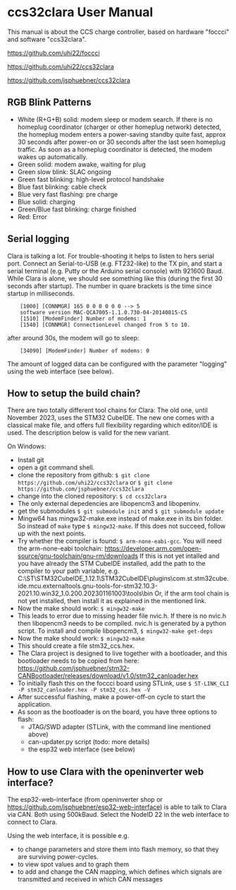 # ccs32clara User Manual

This manual is about the CCS charge controller, based on hardware "foccci" and software "ccs32clara".

https://github.com/uhi22/foccci

https://github.com/uhi22/ccs32clara

https://github.com/jsphuebner/ccs32clara

## RGB Blink Patterns

- White (R+G+B) solid: modem sleep or modem search. If there is no homeplug coordinator (charger or other homeplug network) detected, the homeplug modem enters a power-saving standby quite fast, approx 30 seconds after power-on or 30 seconds after the last seen homeplug traffic. As soon as a homeplug coordinator is detected, the modem wakes up automatically.
- Green solid: modem awake, waiting for plug
- Green slow blink: SLAC ongoing
- Green fast blinking: high-level protocol handshake
- Blue fast blinking: cable check
- Blue very fast flashing: pre charge
- Blue solid: charging
- Green/Blue fast blinking: charge finished
- Red: Error

## Serial logging

Clara is talking a lot. For trouble-shooting it helps to listen to hers serial port. Connect an Serial-to-USB (e.g. FT232-like) to the TX pin,
and start a serial terminal (e.g. Putty or the Arduino serial console) with 921600 Baud. While Clara is alone, we should see something like this (during the first 30 seconds after startup). The number in quare brackets is the time since startup in milliseconds.
```
    [1000] [CONNMGR] 165 0 0 0 0 0 0 --> 5
    software version MAC-QCA7005-1.1.0.730-04-20140815-CS 
    [1510] [ModemFinder] Number of modems: 1
    [1540] [CONNMGR] ConnectionLevel changed from 5 to 10.
```

after around 30s, the modem will go to sleep:
```
    [34090] [ModemFinder] Number of modems: 0
```

The amount of logged data can be configured with the parameter "logging" using the web interface (see below).

## How to setup the build chain?

There are two totally different tool chains for Clara: The old one, until November 2023, uses the STM32 CubeIDE. The new one comes with a classical make file, and offers full flexibility regarding which editor/IDE is used. The description below is valid for the new variant.

On Windows:

- Install git
- open a git command shell.
- clone the repository from github: `$ git clone https://github.com/uhi22/ccs32clara` or `$ git clone https://github.com/jsphuebner/ccs32clara`
- change into the cloned repository: `$ cd ccs32clara`
- The only external depedencies are libopencm3 and libopeninv.
- get the submodules `$ git submodule init` and `$ git submodule update`
- Mingw64 has mingw32-make.exe instead of make.exe in its bin folder. So instead of `make` type `$ mingw32-make`. If this does not succeed, follow up with the next points.
- Try whether the compiler is found: `$ arm-none-eabi-gcc`. You will need the arm-none-eabi toolchain: https://developer.arm.com/open-source/gnu-toolchain/gnu-rm/downloads
  If this is not yet intalled and you have already the STM CubeIDE installed, add the path to the compiler to your path variable, e.g.
C:\ST\STM32CubeIDE_1.12.1\STM32CubeIDE\plugins\com.st.stm32cube.ide.mcu.externaltools.gnu-tools-for-stm32.10.3-2021.10.win32_1.0.200.202301161003\tools\bin Or, if the arm tool chain is not yet installed, then install it as explained in the mentioned link.
- Now the make should work: `$ mingw32-make`
- This leads to error due to missing header file nvic.h. If there is no nvic.h then libopencm3 needs to be compiled. nvic.h is generated by a python script. To install and compile libopencm3, `$ mingw32-make get-deps`
- Now the make should work: `$ mingw32-make`
- This should create a file stm32_ccs.hex.
- The Clara project is designed to live together with a bootloader, and this bootloader needs to be copied from here: https://github.com/jsphuebner/stm32-CANBootloader/releases/download/v1.0/stm32_canloader.hex
- To initially flash this on the foccci board using STLink, use `$ ST-LINK_CLI -P stm32_canloader.hex -P stm32_ccs.hex -V`
- After successful flashing, make a power-off-on cycle to start the application.
- As soon as the bootloader is on the board, you have three options to flash:
    - JTAG/SWD adapter (STLink, with the command line mentioned above)
    - can-updater.py script (todo: more details)
    - the esp32 web interface (see below)

## How to use Clara with the openinverter web interface?

The esp32-web-interface (from openinverter shop or https://github.com/jsphuebner/esp32-web-interface) is able to talk to Clara via CAN.
Both using 500kBaud. Select the NodeID 22 in the web interface to connect to Clara.

Using the web interface, it is possible e.g.
- to change parameters and store them into flash memory, so that they are surviving power-cycles.
- to view spot values and to graph them
- to add and change the CAN mapping, which defines which signals are transmitted and received in which CAN messages
